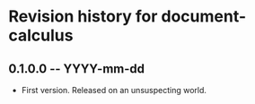 # Revision history for document-calculus

## 0.1.0.0 -- YYYY-mm-dd

* First version. Released on an unsuspecting world.
